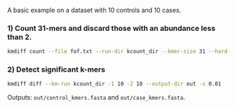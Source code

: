 A basic example on a dataset with 10 controls and 10 cases.

### 1) Count 31-mers and discard those with an abundance less than 2.


```bash
kmdiff count --file fof.txt --run-dir kcount_dir --kmer-size 31 --hard-min 2
```

### 2) Detect significant k-mers

```bash
kmdiff diff --km-run kcount_dir -1 10 -2 10 --output-dir out -s 0.01
```

Outputs:  `out/control_kmers.fasta` and `out/case_kmers.fasta`.




